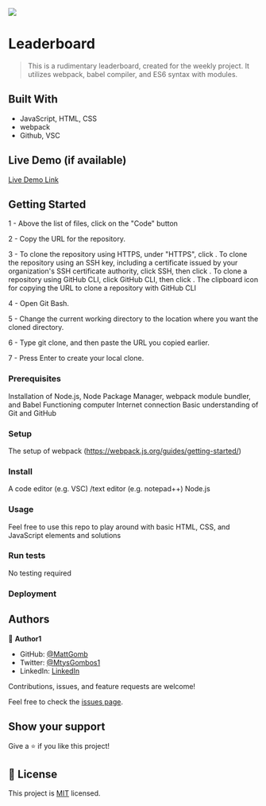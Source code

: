 ![](https://img.shields.io/badge/Microverse-blueviolet)

# Leaderboard 

> This is a rudimentary leaderboard, created for the weekly project. It utilizes webpack, babel compiler, and ES6 syntax with modules.


## Built With

- JavaScript, HTML, CSS
- webpack
- Github, VSC

## Live Demo (if available)

[Live Demo Link](https://mattgomb.github.io/Leaderboard/dist/)


## Getting Started

1 - Above the list of files, click on the "Code" button

2 - Copy the URL for the repository.

3 - To clone the repository using HTTPS, under "HTTPS", click . To clone the repository using an SSH key, including a certificate issued by your organization's SSH certificate authority, click SSH, then click . To clone a repository using GitHub CLI, click GitHub CLI, then click . The clipboard icon for copying the URL to clone a repository with GitHub CLI

4 - Open Git Bash.

5 - Change the current working directory to the location where you want the cloned directory.

6 - Type git clone, and then paste the URL you copied earlier.

7 - Press Enter to create your local clone.

### Prerequisites

Installation of Node.js, Node Package Manager, webpack module bundler, and Babel
Functioning computer Internet connection Basic understanding of Git and GitHub

### Setup

The setup of webpack (https://webpack.js.org/guides/getting-started/)


### Install

A code editor (e.g. VSC) /text editor (e.g. notepad++)
Node.js

### Usage

Feel free to use this repo to play around with basic HTML, CSS, and JavaScript elements and solutions


### Run tests

No testing required


### Deployment



## Authors

👤 **Author1**

- GitHub: [@MattGomb](https://github.com/MattGomb)
- Twitter: [@MtysGombos1](https://twitter.com/MtysGombos1)
- LinkedIn: [LinkedIn](https://www.linkedin.com/in/vaneoliverosp/)

Contributions, issues, and feature requests are welcome!

Feel free to check the [issues page](../../issues/).

## Show your support

Give a ⭐️ if you like this project!

## 📝 License

This project is [MIT](./LICENSE) licensed.
